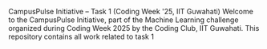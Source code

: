CampusPulse Initiative – Task 1 (Coding Week '25, IIT Guwahati)
Welcome to the CampusPulse Initiative, part of the Machine Learning challenge organized during Coding Week 2025 by the Coding Club, IIT Guwahati. This repository contains all work related to task 1
